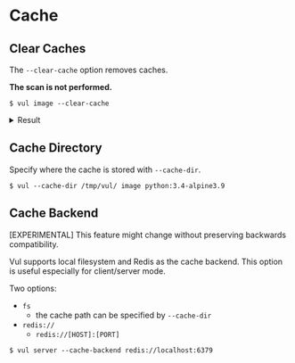# Cache

## Clear Caches
The `--clear-cache` option removes caches.

**The scan is not performed.**

```
$ vul image --clear-cache
```

<details>
<summary>Result</summary>

```
2019-11-15T15:13:26.209+0200    INFO    Reopening vulnerability DB
2019-11-15T15:13:26.209+0200    INFO    Removing image caches...
```

</details>

## Cache Directory
Specify where the cache is stored with `--cache-dir`.

```
$ vul --cache-dir /tmp/vul/ image python:3.4-alpine3.9
```

## Cache Backend
[EXPERIMENTAL] This feature might change without preserving backwards compatibility.

Vul supports local filesystem and Redis as the cache backend. This option is useful especially for client/server mode.

Two options:
- `fs`
    - the cache path can be specified by `--cache-dir`
- `redis://`
    - `redis://[HOST]:[PORT]`

```
$ vul server --cache-backend redis://localhost:6379
```
